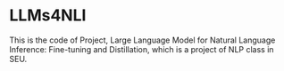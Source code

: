 # LLMs4NLI
This is the code of Project, Large Language Model for Natural Language Inference: Fine-tuning and Distillation, which is a project of NLP class in SEU.
